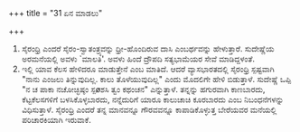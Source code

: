 +++
title = "31 ಏನ ಮಾಡಲು"

+++
1. ಸೈರಂಧ್ರಿ ಎಂದರೆ ಸೈರಂ-ಸ್ವಾತಂತ್ರ್ಯವನ್ನು ಧ್ರೀ-ಹೊಂದಿರುವ ದಾಸಿ ಎಂಬರ್ಥವನ್ನು ಹೇಳುತ್ತಾರೆ. ಸುದೇಷ್ಣೆಯ ಅರಮನೆಯಲ್ಲಿ ಅವಳು `ಮಾಲತಿ'. ಅವಳು ಹಿಂದೆ ದ್ರೌಪದಿ ಸತ್ಯಭಾಮೆಯರ ಸೇವೆ ಮಾಡಿದ್ದಳಂತೆ.  
2. ಇಲ್ಲಿ ಯಾವ ಕೆಲಸ ಹೇಳಿದರೂ ಮಾಡುತ್ತೇನೆ ಎಂಬ ಮಾತಿದೆ. ಆದರೆ ವ್ಯಾಸಭಾರತದಲ್ಲಿ ಸೈರಂಧ್ರಿ ಸ್ಪಷ್ಟವಾಗಿ "ನಾನು ಎಂಜಲು ತಿನ್ನುವುದಿಲ್ಲ. ಕಾಲು ತೊಳೆಯುವುದಿಲ್ಲ" ಎಂದು ಮೊದಲಿಗೇ ಹೇಳಿ ಬಿಡುತ್ತಾಳೆ. ಸುದೇಷ್ಣೆ ಒಪ್ಪಿ "ನ ಚ ಪಾಕಾ ನಚೋಚ್ಛಿಷ್ಠಂ ಸ್ಪøಶಸಿ ತ್ವಂ ಕಥಂಚನ" ಎನ್ನುತ್ತಾಳೆ. ತನ್ನನ್ನು ಹಗುರವಾಗಿ ಕಾಣಬಾರದು, ಕೆಟ್ಟಕೆಲಸಗಳಿಗೆ ಬಳಸಿಕೊಳ್ಳಬಾರದು, ನನ್ನೆದುರಿಗೆ ಯಾರೂ ಕಾಲುಚಾಚಿ ಕೂರಬಾರದು ಎಂಬ ನಿಬಂಧನೆಗಳನ್ನು ವಿಧಿಸುತ್ತಾಳೆ. ಸೈರಂಧ್ರಿ ಎಂದರೆ ತನ್ನ ಮಾನವನ್ನೂ ಗೌರವವನ್ನೂ ಕಾಪಾಡಿಕೊಳ್ಳುತ್ತ ಬೇರೆಯವರ ಮನೆಯಲ್ಲಿ ಪರಿಚಾರಕಿಯಾಗಿ ಇರುವಾಕೆ.